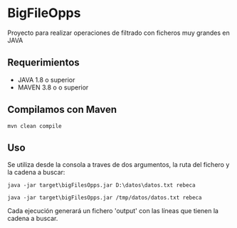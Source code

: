 
# BigFileOpps
Proyecto para realizar operaciones de filtrado con ficheros muy grandes en JAVA

## Requerimientos

- JAVA 1.8 o superior
- MAVEN 3.8 o o superior

## Compilamos con Maven

`mvn clean compile`

## Uso

Se utiliza desde la consola a traves de dos argumentos, la ruta del fichero y la cadena a buscar:

`java -jar target\bigFilesOpps.jar D:\datos\datos.txt rebeca`

`java -jar target\bigFilesOpps.jar /tmp/datos/datos.txt rebeca`

Cada ejecución generará un fichero 'output' con las líneas que tienen la cadena a buscar.
